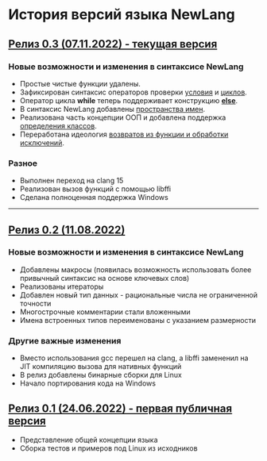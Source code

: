 # История версий языка NewLang

## [Релиз 0.3 (07.11.2022) - текущая версия](https://github.com/rsashka/newlang/releases/tag/v0.3.0)
### Новые возможности и изменения в синтаксисе NewLang
- Простые чистые функции удалены.
- Зафиксирован синтаксис операторов проверки [условия](https://newlang.net/ops.html#условный-оператор) и [циклов](https://newlang.net/ops.html#операторы-циклов). 
- Оператор цикла **while** теперь поддерживает конструкцию [**else**](https://newlang.net/ops.html#операторы-циклов).
- В синтаксис NewLang добавлены [пространства имен](https://newlang.net/syntax.html#пространства-имен).
- Реализована часть концепции ООП и добавлена поддержка [определения классов](https://newlang.net/type_oop.html).
- Переработана идеология [возвратов из функции и обработки исключений](https://newlang.net/newlang_doc.html#операторы-прерывания-выполнения-оператор-возврата).

### Разное
- Выполнен переход на clang 15
- Реализован вызов функций с помощью libffi
- Сделана полноценная поддержка Windows

---

## [Релиз 0.2 (11.08.2022)](https://github.com/rsashka/newlang/releases/tag/v0.2.0)
### Новые возможности и изменения в синтаксисе NewLang
- Добавлены макросы (появилась возможность использовать более привычный синтаксис на основе ключевых слов)
- Реализованы итераторы
- Добавлен новый тип данных - рациональные числа не ограниченной точности
- Многострочные комментарии стали вложенными
- Имена встроенных типов переименованы с указанием размерности

### Другие важные изменения
- Вместо использования gcc перешел на clang, а libffi замененил на JIT компиляцию вызова для нативных функций
- В релиз добавлены бинарные сборки для Linux
- Начало портирования кода на Windows

## [Релиз 0.1 (24.06.2022) - первая публичная версия](https://github.com/rsashka/newlang/releases/tag/v0.1.0)
- Представление общей концепции языка
- Сборка тестов и примеров под Linux из исходников

